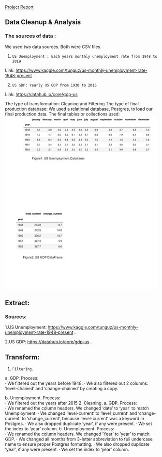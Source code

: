 [Project Report](https://docs.google.com/document/d/10paAE3xX_7CimcTwOF3twK5LvelXhFmDSesd-P8gdZc/edit?ts=5ed2ad3f "Project Report")

## Data Cleanup & Analysis
### The sources of data :
 We used two data sources. Both were CSV files.
1.     US Unemployment : Each years monthly unemployment rate from 1948 to 2019
Link: https://www.kaggle.com/tunguz/us-monthly-unemployment-rate-1948-present

2.     US GDP: Yearly US GDP from 1930 to 2015
Link: https://datahub.io/core/gdp-us


The type of transformation:
Cleaning and Filtering
The type of final production database:
        	We used a relational database, Postgres, to load our final production data.
The final tables or collections used:
![unemp](unemployment.png)
![gdp](GDP.png)

## Extract:
### Sources:

1.US Unemployment: https://www.kaggle.com/tunguz/us-monthly-unemployment-rate-1948-present .

2.US GDP: https://datahub.io/core/gdp-us .

## Transform:
1.     Filtering.
 a.     GDP.
 Process:  
·       We filtered out the years before 1948.
·       We also filtered out 2 columns: ‘level-chained’ and ‘change-chained’ by creating a copy.
 
 b.     Unemployment.
 Process:  
·       We filtered out the years after 2015
2.     Cleaning.
 a.     GDP.
 Process:  
·       We renamed the column headers. We changed ‘date’ to ‘year’   to match Unemployment.
·       We changed ‘level-current’ to ‘level_current’ and ‘change-current’ to ‘change_current’, because ‘level-current’ was a keyword in Postgres.
·       We also dropped duplicate ‘year’, if any were present.
·       We set the index to ‘year’ column.
 b.     Unemployment.
 Process:  
·       We renamed the column headers. We changed ‘Year’ to ‘year’ to match GDP.
·       We changed all months from 3-letter abbreviation to full undercase name to ensure proper Postgres formatting.
·       We also dropped duplicate ‘year’, if any were present.
·       We set the index to ‘year’ column.

